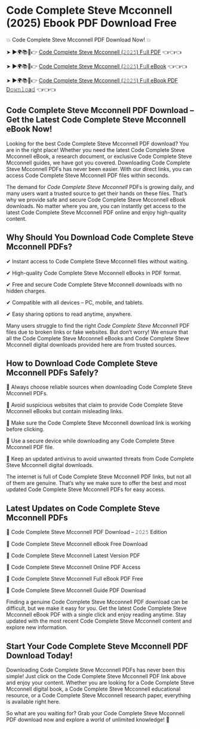 # Code Complete Steve Mcconnell (2025) Ebook PDF Download Free

💥 Code Complete Steve Mcconnell PDF Download Now! 💥

➤ ►🌍📚📱👉 [Code Complete Steve Mcconnell (𝟸𝟶𝟸𝟻) F𝚞ll PDF](https://getpdf.xyz/code-complete-steve-mcconnell) 👈👈👈


➤ ►🌍📚📱👉 [Code Complete Steve Mcconnell (𝟸𝟶𝟸𝟻) F𝚞ll eBook](https://getpdf.xyz/code-complete-steve-mcconnell) 👈👈👈


➤ ►🌍📚📱👉 [Code Complete Steve Mcconnell (𝟸𝟶𝟸𝟻) F𝚞ll eBook PDF D𝚘𝚠𝚗𝚕𝚘a𝚍](https://getpdf.xyz/code-complete-steve-mcconnell) 👈👈👈


## Code Complete Steve Mcconnell PDF Download – Get the Latest Code Complete Steve Mcconnell eBook Now!

Looking for the best Code Complete Steve Mcconnell PDF download? You are in the right place! Whether you need the latest Code Complete Steve Mcconnell eBook, a research document, or exclusive Code Complete Steve Mcconnell guides, we have got you covered. Downloading Code Complete Steve Mcconnell PDFs has never been easier. With our direct links, you can access Code Complete Steve Mcconnell PDF files within seconds.

The demand for *Code Complete Steve Mcconnell* PDFs is growing daily, and many users want a trusted source to get their hands on these files. That’s why we provide safe and secure Code Complete Steve Mcconnell eBook downloads. No matter where you are, you can instantly get access to the latest Code Complete Steve Mcconnell PDF online and enjoy high-quality content.

## Why Should You Download Code Complete Steve Mcconnell PDFs?

✔ Instant access to Code Complete Steve Mcconnell files without waiting.

✔ High-quality Code Complete Steve Mcconnell eBooks in PDF format.

✔ Free and secure Code Complete Steve Mcconnell downloads with no hidden charges.

✔ Compatible with all devices – PC, mobile, and tablets.

✔ Easy sharing options to read anytime, anywhere.

Many users struggle to find the right *Code Complete Steve Mcconnell* PDF files due to broken links or fake websites. But don’t worry! We ensure that all the Code Complete Steve Mcconnell eBooks and Code Complete Steve Mcconnell digital downloads provided here are from trusted sources.

## How to Download Code Complete Steve Mcconnell PDFs Safely?

📌 Always choose reliable sources when downloading Code Complete Steve Mcconnell PDFs.

📌 Avoid suspicious websites that claim to provide Code Complete Steve Mcconnell eBooks but contain misleading links.

📌 Make sure the Code Complete Steve Mcconnell download link is working before clicking.

📌 Use a secure device while downloading any Code Complete Steve Mcconnell PDF file.

📌 Keep an updated antivirus to avoid unwanted threats from Code Complete Steve Mcconnell digital downloads.

The internet is full of Code Complete Steve Mcconnell PDF links, but not all of them are genuine. That’s why we make sure to offer the best and most updated Code Complete Steve Mcconnell PDFs for easy access.

## Latest Updates on Code Complete Steve Mcconnell PDFs

🔹 Code Complete Steve Mcconnell PDF Download – 𝟸𝟶𝟸𝟻 Edition

🔹 Code Complete Steve Mcconnell eBook Free Download

🔹 Code Complete Steve Mcconnell Latest Version PDF

🔹 Code Complete Steve Mcconnell Online PDF Access

🔹 Code Complete Steve Mcconnell Full eBook PDF Free

🔹 Code Complete Steve Mcconnell Guide PDF Download

Finding a genuine Code Complete Steve Mcconnell PDF download can be difficult, but we make it easy for you. Get the latest Code Complete Steve Mcconnell eBook PDF with a single click and enjoy reading anytime. Stay updated with the most recent Code Complete Steve Mcconnell content and explore new information.

## Start Your Code Complete Steve Mcconnell PDF Download Today!

Downloading Code Complete Steve Mcconnell PDFs has never been this simple! Just click on the Code Complete Steve Mcconnell PDF link above and enjoy your content. Whether you are looking for a Code Complete Steve Mcconnell digital book, a Code Complete Steve Mcconnell educational resource, or a Code Complete Steve Mcconnell research paper, everything is available right here.

So what are you waiting for? Grab your Code Complete Steve Mcconnell PDF download now and explore a world of unlimited knowledge! 🚀
